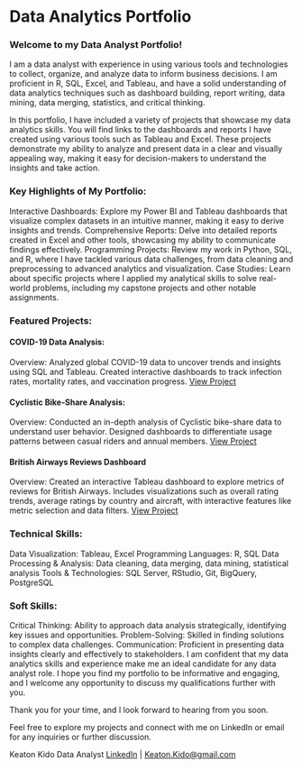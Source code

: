# Data Analytics Portfolio
### Welcome to my Data Analyst Portfolio!

I am a data analyst with experience in using various tools and technologies to collect, organize, and analyze data to inform business decisions. I am proficient in R, SQL, Excel, and Tableau, and have a solid understanding of data analytics techniques such as dashboard building, report writing, data mining, data merging, statistics, and critical thinking.

In this portfolio, I have included a variety of projects that showcase my data analytics skills. You will find links to the dashboards and reports I have created using various tools such as Tableau and Excel. These projects demonstrate my ability to analyze and present data in a clear and visually appealing way, making it easy for decision-makers to understand the insights and take action.

### Key Highlights of My Portfolio:
Interactive Dashboards: Explore my Power BI and Tableau dashboards that visualize complex datasets in an intuitive manner, making it easy to derive insights and trends.
Comprehensive Reports: Delve into detailed reports created in Excel and other tools, showcasing my ability to communicate findings effectively.
Programming Projects: Review my work in Python, SQL, and R, where I have tackled various data challenges, from data cleaning and preprocessing to advanced analytics and visualization.
Case Studies: Learn about specific projects where I applied my analytical skills to solve real-world problems, including my capstone projects and other notable assignments.

### Featured Projects:

#### COVID-19 Data Analysis:

Overview: Analyzed global COVID-19 data to uncover trends and insights using SQL and Tableau.
Created interactive dashboards to track infection rates, mortality rates, and vaccination progress.
[View Project](covid-19-data-analysis)

#### Cyclistic Bike-Share Analysis:

Overview: Conducted an in-depth analysis of Cyclistic bike-share data to understand user behavior.
Designed dashboards to differentiate usage patterns between casual riders and annual members.
[View Project](bike-share-analysis)

#### British Airways Reviews Dashboard

Overview: Created an interactive Tableau dashboard to explore metrics of reviews for British Airways.
Includes visualizations such as overall rating trends, average ratings by country and aircraft, with interactive features like metric selection and data filters.
[View Project](british-airways-review-interactive-tableau)

### Technical Skills:
Data Visualization: Tableau, Excel
Programming Languages: R, SQL
Data Processing & Analysis: Data cleaning, data merging, data mining, statistical analysis
Tools & Technologies: SQL Server, RStudio, Git, BigQuery, PostgreSQL

### Soft Skills:
Critical Thinking: Ability to approach data analysis strategically, identifying key issues and opportunities.
Problem-Solving: Skilled in finding solutions to complex data challenges.
Communication: Proficient in presenting data insights clearly and effectively to stakeholders.
I am confident that my data analytics skills and experience make me an ideal candidate for any data analyst role. I hope you find my portfolio to be informative and engaging, and I welcome any opportunity to discuss my qualifications further with you.

Thank you for your time, and I look forward to hearing from you soon.

Feel free to explore my projects and connect with me on LinkedIn or email for any inquiries or further discussion.

Keaton Kido
Data Analyst
[LinkedIn](https://www.linkedin.com/in/keatonkido/) | Keaton.Kido@gmail.com

